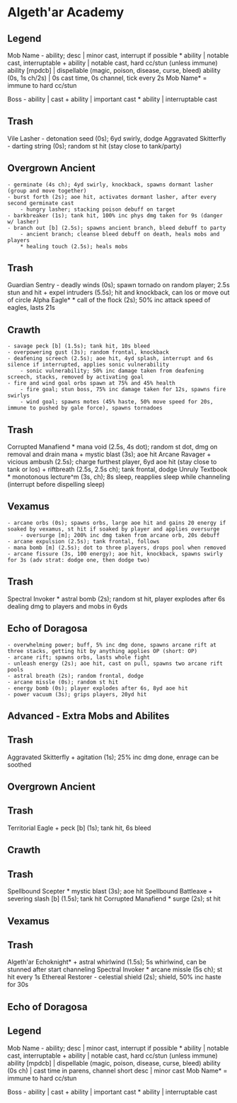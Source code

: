 # Algeth'ar Academy

## Legend
Mob Name
    - ability; desc   | minor cast, interrupt if possible
    * ability         | notable cast, interruptable
    + ability         | notable cast, hard cc/stun (unless immune)
      ability [mpdcb] | dispellable (magic, poison, disease, curse, bleed)
    ability (0s, 1s ch/2s) | 0s cast time, 0s channel, tick every 2s 
Mob Name* = immune to hard cc/stun

Boss
    - ability | cast
    + ability | important cast
    * ability | interruptable cast

## Trash
Vile Lasher
    - detonation seed (0s); 6yd swirly, dodge
Aggravated Skitterfly
    - darting string (0s); random st hit (stay close to tank/party)

## Overgrown Ancient
    - germinate (4s ch); 4yd swirly, knockback, spawns dormant lasher (group and move together)
    - burst forth (2s); aoe hit, activates dormant lasher, after every second germinate cast
        - hungry lasher; stacking poison debuff on target
    - barkbreaker (1s); tank hit, 100% inc phys dmg taken for 9s (danger w/ lasher)
    - branch out [b] (2.5s); spawns ancient branch, bleed debuff to party
        - ancient branch; cleanse bleed debuff on death, heals mobs and players
        * healing touch (2.5s); heals mobs

## Trash
Guardian Sentry
    - deadly winds (0s); spawn tornado on random player; 2.5s stun and hit
    + expel intruders (5.5s); hit and knockback, can los or move out of circle
Alpha Eagle*
    * call of the flock (2s); 50% inc attack speed of eagles, lasts 21s

## Crawth
    - savage peck [b] (1.5s); tank hit, 10s bleed
    - overpowering gust (3s); random frontal, knockback
    - deafening screech (2.5s); aoe hit, 4yd splash, interrupt and 6s silence if interrupted, applies sonic vulnerability
        - sonic vulnerability; 50% inc damage taken from deafening screech, stacks, removed by activating goal
    - fire and wind goal orbs spawn at 75% and 45% health
        - fire goal; stun boss, 75% inc damage taken for 12s, spawns fire swirlys
        - wind goal; spawns motes (45% haste, 50% move speed for 20s, immune to pushed by gale force), spawns tornadoes

## Trash
Corrupted Manafiend
    * mana void (2.5s, 4s dot); random st dot, dmg on removal and drain mana
    + mystic blast (3s); aoe hit
Arcane Ravager
    + vicious ambush (2.5s); charge furthest player, 6yd aoe hit (stay close to tank or los)
    + riftbreath (2.5s, 2.5s ch); tank frontal, dodge
Unruly Textbook
    * monotonous lecture^m (3s, ch); 8s sleep, reapplies sleep while channeling (interrupt before dispelling sleep)

## Vexamus
    - arcane orbs (0s); spawns orbs, large aoe hit and gains 20 energy if soaked by vexamus, st hit if soaked by player and applies oversurge
        - oversurge [m]; 200% inc dmg taken from arcane orb, 20s debuff
    - arcane expulsion (2.5s); tank frontal, follows
    - mana bomb [m] (2.5s); dot to three players, drops pool when removed
    - arcane fissure (3s, 100 energy); aoe hit, knockback, spawns swirly for 3s (adv strat: dodge one, then dodge two)

## Trash
Spectral Invoker
    * astral bomb (2s); random st hit, player explodes after 6s dealing dmg to players and mobs in 6yds

## Echo of Doragosa
    - overwhelming power; buff, 5% inc dmg done, spawns arcane rift at three stacks, getting hit by anything applies OP (short: OP)
    - arcane rift; spawns orbs, lasts whole fight
    - unleash energy (2s); aoe hit, cast on pull, spawns two arcane rift pools
    - astral breath (2s); random frontal, dodge
    - arcane missle (0s); random st hit
    - energy bomb (0s); player explodes after 6s, 8yd aoe hit
    - power vacuum (3s); grips players, 20yd hit




## Advanced - Extra Mobs and Abilites

## Trash
Aggravated Skitterfly
    + agitation (1s); 25% inc dmg done, enrage can be soothed

## Overgrown Ancient

## Trash
Territorial Eagle
    + peck [b] (1s); tank hit, 6s bleed

## Crawth

## Trash
Spellbound Scepter
    * mystic blast (3s); aoe hit
Spellbound Battleaxe
    + severing slash [b] (1.5s); tank hit
Corrupted Manafiend
    * surge (2s); st hit

## Vexamus

## Trash
Algeth'ar Echoknight*
    + astral whirlwind (1.5s); 5s whirlwind, can be stunned after start channeling
Spectral Invoker
    * arcane missle (5s ch); st hit every 1s
Ethereal Restorer
    - celestial shield (2s); shield, 50% inc haste for 30s

## Echo of Doragosa










## Legend
Mob Name
    - ability; desc   | minor cast, interrupt if possible
    * ability         | notable cast, interruptable
    + ability         | notable cast, hard cc/stun (unless immune)
      ability [mpdcb] | dispellable (magic, poison, disease, curse, bleed)
      ability (0s ch) | cast time in parens, channel
    short desc        | minor cast
Mob Name* = immune to hard cc/stun

Boss
    - ability | cast
    + ability | important cast
    * ability | interruptable cast
